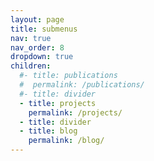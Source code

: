 ```yaml
---
layout: page
title: submenus
nav: true
nav_order: 8
dropdown: true
children:
  #- title: publications
  #  permalink: /publications/
  #- title: divider
  - title: projects
    permalink: /projects/
  - title: divider
  - title: blog
    permalink: /blog/
---
```


